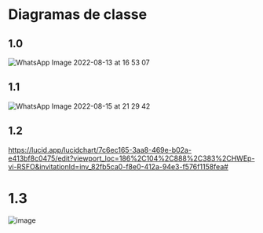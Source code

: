 # Diagramas de classe
## 1.0
![WhatsApp Image 2022-08-13 at 16 53 07](https://user-images.githubusercontent.com/44738000/185011021-784d844c-f773-483c-a01d-acf618a7850c.jpeg)
## 1.1
![WhatsApp Image 2022-08-15 at 21 29 42](https://user-images.githubusercontent.com/44738000/185011152-b7e7fb32-b035-4ea8-b1e5-e930ad6c516b.jpeg)
## 1.2
https://lucid.app/lucidchart/7c6ec165-3aa8-469e-b02a-e413bf8c0475/edit?viewport_loc=186%2C104%2C888%2C383%2CHWEp-vi-RSFO&invitationId=inv_82fb5ca0-f8e0-412a-94e3-f576f1158fea#
# 1.3
![image](https://user-images.githubusercontent.com/44738000/189012863-1004c1db-9d72-4508-96c5-9c1c23e362c3.png)

